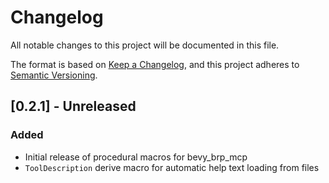# Changelog

All notable changes to this project will be documented in this file.

The format is based on [Keep a Changelog](https://keepachangelog.com/en/1.1.0/),
and this project adheres to [Semantic Versioning](https://semver.org/spec/v2.0.0.html).

## [0.2.1] - Unreleased

### Added
- Initial release of procedural macros for bevy_brp_mcp
- `ToolDescription` derive macro for automatic help text loading from files
